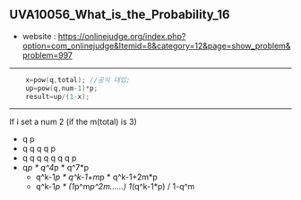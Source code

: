 ## UVA10056_What_is_the_Probability_16
+ website : https://onlinejudge.org/index.php?option=com_onlinejudge&Itemid=8&category=12&page=show_problem&problem=997
------
```c++
	x=pow(q,total); //공식 대입; 
	up=pow(q,num-1)*p;
	result=up/(1-x);
```
------
If i set a num 2 (if the m(total) is 3)
+ q p 
+ q q q q p
+ q q q q q q q p
+ q*p * q^4*p * q^7*p
  + q^k-1*p * q^k-1+m*p * q^k-1+2m*p
  + q^k-1*p * (1*p^m*p^2m......)
1*(q^k-1*p) / 1-q^m
